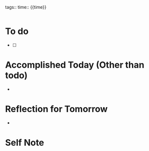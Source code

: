 tags:: 
time:: {{time}}

```wakatime
```


# To do
- [ ] 

# Accomplished Today (Other than todo)
- 

# Reflection for Tomorrow
- 

# Self Note